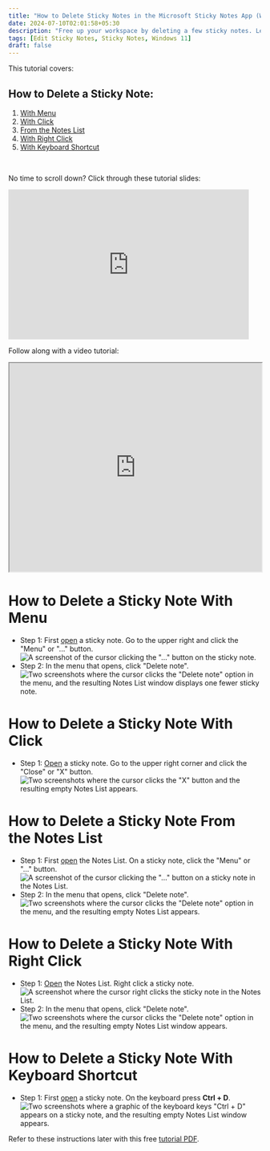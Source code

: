 ```yaml
---
title: "How to Delete Sticky Notes in the Microsoft Sticky Notes App (Windows 11)"
date: 2024-07-10T02:01:58+05:30
description: "Free up your workspace by deleting a few sticky notes. Learn how in this post."
tags: [Edit Sticky Notes, Sticky Notes, Windows 11]
draft: false
---
```

This tutorial covers:

## How to Delete a Sticky Note:
1. [With Menu](#1)
2. [With Click](#2)
3. [From the Notes List](#3)
4. [With Right Click](#4)
5. [With Keyboard Shortcut](#5)

<br />
<p>No time to scroll down? Click through these tutorial slides:</p>
<iframe src="https://docs.google.com/presentation/d/e/2PACX-1vRNEfroYRWUVSLXeN9H0kWkjMYg2YOrlLAD3KQQBziwwXFuaJ1zMtNcGXWp-TDeCHKpGCg6oOV0MItZ/embed?start=false&loop=false&delayms=3000" frameborder="0" width="480" height="299" allowfullscreen="true" mozallowfullscreen="true" webkitallowfullscreen="true"></iframe>

<br />

Follow along with a video tutorial:
<iframe class="BLOG_video_class" allowfullscreen="" youtube-src-id="eqC6Mbk2a7w" width="100%" height="416" src="https://www.youtube.com/embed/eqC6Mbk2a7w"></iframe>

<h1 id="1">How to Delete a Sticky Note With Menu</h1>

* Step 1: First [open](https://qhtutorials.github.io/posts/how-to-open-a-sticky-note/) a sticky note. Go to the upper right and click the "Menu" or "..." button. <div class="stepimage">![A screenshot of the cursor clicking the "..." button on the sticky note.](blogsticky3dotsedit.png "Click '...' ")</div>
* Step 2: In the menu that opens, click "Delete note". <div class="stepimage">![Two screenshots where the cursor clicks the "Delete note" option in the menu, and the resulting Notes List window displays one fewer sticky note.](blogppt3dotsdelete.png "Click 'Delete note' ")</div>

<h1 id="2">How to Delete a Sticky Note With Click</h1>

* Step 1: [Open](https://qhtutorials.github.io/posts/how-to-open-a-sticky-note/) a sticky note. Go to the upper right corner and click the "Close" or "X" button. <div class="stepimage">![Two screenshots where the cursor clicks the "X" button and the resulting empty Notes List appears.](blogpptclickx.png "Click the 'X' ")</div>

<h1 id="3">How to Delete a Sticky Note From the Notes List</h1>

* Step 1: First [open](https://qhtutorials.github.io/posts/how-to-open-notes-list/) the Notes List. On a sticky note, click the "Menu" or "..." button. <div class="stepimage">![A screenshot of the cursor clicking the "..." button on a sticky note in the Notes List.](blogsticky3dotsedit.png "Click the '...' ")</div>
* Step 2: In the menu that opens, click "Delete note". <div class="stepimage">![Two screenshots where the cursor clicks the "Delete note" option in the menu, and the resulting empty Notes List appears.](blogpptnoteslist3dotsdel.png "Click 'Delete note' ")</div> 

<h1 id="4">How to Delete a Sticky Note With Right Click</h1>

* Step 1: [Open](https://qhtutorials.github.io/posts/how-to-open-notes-list/) the Notes List. Right click a sticky note. <div class="stepimage">![A screenshot where the cursor right clicks the sticky note in the Notes List.](blognoteslistrightclickedit.png "Right click a sticky note")</div> 
*  Step 2: In the menu that opens, click "Delete note". <div class="stepimage">![Two screenshots where the cursor clicks the "Delete note" option in the menu, and the resulting empty Notes List window appears.](blogpptnoteslistrightclickdel.png "Click 'Delete note' ")</div> 

<h1 id="5">How to Delete a Sticky Note With Keyboard Shortcut</h1>

* Step 1: First [open](https://qhtutorials.github.io/posts/how-to-open-a-sticky-note/) a sticky note. On the keyboard press **Ctrl + D**. <div class="stepimage">![Two screenshots where a graphic of the keyboard keys "Ctrl + D" appears on a sticky note, and the resulting empty Notes List window appears.](blogpptctrld.png "Press 'Ctrl + D' ")</div>

Refer to these instructions later with this free [tutorial PDF](https://drive.google.com/file/d/1f_ddkuNn-fqZlZEa8vW_XKXIyp684Mp1/view?usp=sharing).

<br />



